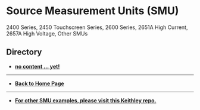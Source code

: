 # Source Measurement Units (SMU)
2400 Series, 2450 Touchscreen Series, 2600 Series, 2651A High Current, 2657A High Voltage, Other SMUs 

## Directory
* **[no content ... yet!](./)**

----
* **[Back to Home Page](./../../README.md)**

----
* **[For other SMU examples, please visit this Keithley repo.](./../../keithley/Instrument_Examples/Series_2400_Graphical)**